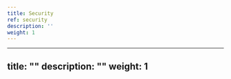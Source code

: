```yaml
---
title: Security
ref: security
description: ''
weight: 1
---
```

---
title: ""
description: ""
weight: 1
---